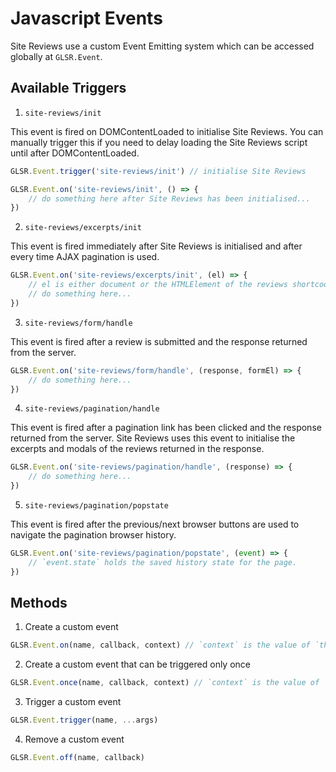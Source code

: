 # Javascript Events

Site Reviews use a custom Event Emitting system which can be accessed globally at `GLSR.Event`.

## Available Triggers

1. `site-reviews/init`

This event is fired on DOMContentLoaded to initialise Site Reviews. You can manually trigger this if you need to delay loading the Site Reviews script until after DOMContentLoaded.

```js
GLSR.Event.trigger('site-reviews/init') // initialise Site Reviews
```

```js
GLSR.Event.on('site-reviews/init', () => {
    // do something here after Site Reviews has been initialised...
})
```

2. `site-reviews/excerpts/init`

This event is fired immediately after Site Reviews is initialised and after every time AJAX pagination is used.

```js
GLSR.Event.on('site-reviews/excerpts/init', (el) => {
    // el is either document or the HTMLElement of the reviews shortcode
    // do something here...
})
```

3. `site-reviews/form/handle`

This event is fired after a review is submitted and the response returned from the server.

```js
GLSR.Event.on('site-reviews/form/handle', (response, formEl) => {
    // do something here...
})
```

4. `site-reviews/pagination/handle`

This event is fired after a pagination link has been clicked and the response returned from the server. Site Reviews uses this event to initialise the excerpts and modals of the reviews returned in the response.

```js
GLSR.Event.on('site-reviews/pagination/handle', (response) => {
    // do something here...
})
```

5. `site-reviews/pagination/popstate`

This event is fired after the previous/next browser buttons are used to navigate the pagination browser history.

```js
GLSR.Event.on('site-reviews/pagination/popstate', (event) => {
    // `event.state` holds the saved history state for the page.
})
```

## Methods

1. Create a custom event

```js
GLSR.Event.on(name, callback, context) // `context` is the value of `this` provided to `callback`
```

2. Create a custom event that can be triggered only once

```js
GLSR.Event.once(name, callback, context) // `context` is the value of `this` provided to `callback`
```

3. Trigger a custom event

```js
GLSR.Event.trigger(name, ...args)
```

4. Remove a custom event

```js
GLSR.Event.off(name, callback)
```
